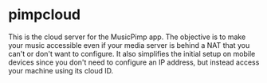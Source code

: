 # pimpcloud #

This is the cloud server for the MusicPimp app. The objective is to make your music accessible even if your media server
is behind a NAT that you can't or don't want to configure. It also simplifies the initial setup on mobile devices since
you don't need to configure an IP address, but instead access your machine using its cloud ID.